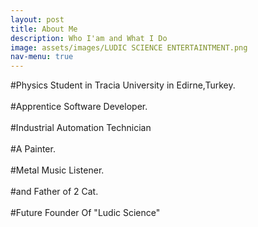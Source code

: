 ```yaml
---
layout: post
title: About Me
description: Who I'am and What I Do
image: assets/images/LUDIC SCIENCE ENTERTAINTMENT.png
nav-menu: true
---
```


#Physics Student in Tracia University in Edirne,Turkey.<br /><br />
#Apprentice Software Developer.<br /><br />
#Industrial Automation Technician<br /><br />
#A Painter.<br /><br />
#Metal Music Listener.<br /><br />
#and Father of 2 Cat.<br /><br />
#Future Founder Of "Ludic Science"<br /><br />

